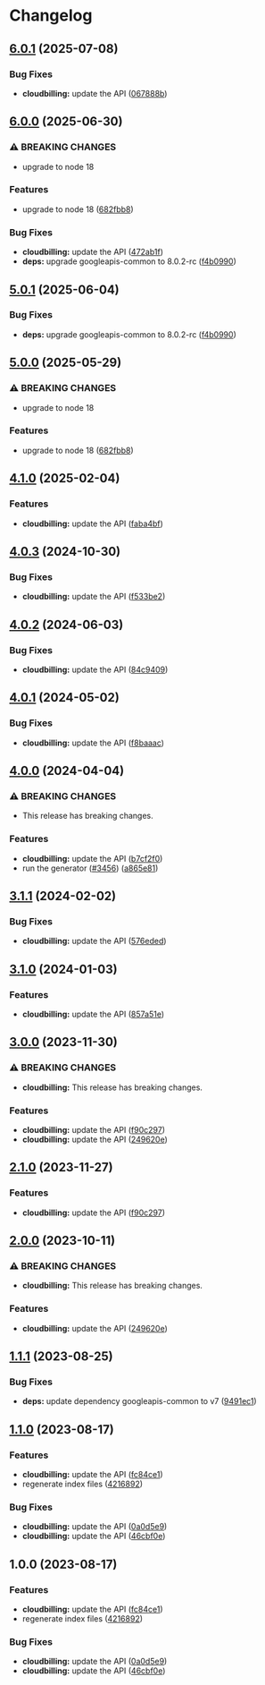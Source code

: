 # Changelog

## [6.0.1](https://github.com/googleapis/google-api-nodejs-client/compare/cloudbilling-v6.0.0...cloudbilling-v6.0.1) (2025-07-08)


### Bug Fixes

* **cloudbilling:** update the API ([067888b](https://github.com/googleapis/google-api-nodejs-client/commit/067888b2ba432e1373476634cf201aad2fcc1cd5))

## [6.0.0](https://github.com/googleapis/google-api-nodejs-client/compare/cloudbilling-v5.0.1...cloudbilling-v6.0.0) (2025-06-30)


### ⚠ BREAKING CHANGES

* upgrade to node 18

### Features

* upgrade to node 18 ([682fbb8](https://github.com/googleapis/google-api-nodejs-client/commit/682fbb869189ae92b3e9a194d37d0548af0c1f92))


### Bug Fixes

* **cloudbilling:** update the API ([472ab1f](https://github.com/googleapis/google-api-nodejs-client/commit/472ab1f13236b3f0765da480bd1f312ebd4b4e87))
* **deps:** upgrade googleapis-common to 8.0.2-rc ([f4b0990](https://github.com/googleapis/google-api-nodejs-client/commit/f4b099071040cfbcfe4a2e7d487d45ee93b369e0))

## [5.0.1](https://github.com/googleapis/google-api-nodejs-client/compare/cloudbilling-v5.0.0...cloudbilling-v5.0.1) (2025-06-04)


### Bug Fixes

* **deps:** upgrade googleapis-common to 8.0.2-rc ([f4b0990](https://github.com/googleapis/google-api-nodejs-client/commit/f4b099071040cfbcfe4a2e7d487d45ee93b369e0))

## [5.0.0](https://github.com/googleapis/google-api-nodejs-client/compare/cloudbilling-v4.1.0...cloudbilling-v5.0.0) (2025-05-29)


### ⚠ BREAKING CHANGES

* upgrade to node 18

### Features

* upgrade to node 18 ([682fbb8](https://github.com/googleapis/google-api-nodejs-client/commit/682fbb869189ae92b3e9a194d37d0548af0c1f92))

## [4.1.0](https://github.com/googleapis/google-api-nodejs-client/compare/cloudbilling-v4.0.3...cloudbilling-v4.1.0) (2025-02-04)


### Features

* **cloudbilling:** update the API ([faba4bf](https://github.com/googleapis/google-api-nodejs-client/commit/faba4bf8ab6efcafad91f0ef08c2bf24f002154f))

## [4.0.3](https://github.com/googleapis/google-api-nodejs-client/compare/cloudbilling-v4.0.2...cloudbilling-v4.0.3) (2024-10-30)


### Bug Fixes

* **cloudbilling:** update the API ([f533be2](https://github.com/googleapis/google-api-nodejs-client/commit/f533be2bafae11ff556205a58b84c79dd377ed1e))

## [4.0.2](https://github.com/googleapis/google-api-nodejs-client/compare/cloudbilling-v4.0.1...cloudbilling-v4.0.2) (2024-06-03)


### Bug Fixes

* **cloudbilling:** update the API ([84c9409](https://github.com/googleapis/google-api-nodejs-client/commit/84c9409e6600115c3c860ccb12953622dace4600))

## [4.0.1](https://github.com/googleapis/google-api-nodejs-client/compare/cloudbilling-v4.0.0...cloudbilling-v4.0.1) (2024-05-02)


### Bug Fixes

* **cloudbilling:** update the API ([f8baaac](https://github.com/googleapis/google-api-nodejs-client/commit/f8baaac306d170b837cf2eb544edae932d13ed98))

## [4.0.0](https://github.com/googleapis/google-api-nodejs-client/compare/cloudbilling-v3.1.1...cloudbilling-v4.0.0) (2024-04-04)


### ⚠ BREAKING CHANGES

* This release has breaking changes.

### Features

* **cloudbilling:** update the API ([b7cf2f0](https://github.com/googleapis/google-api-nodejs-client/commit/b7cf2f02200478f1ccf0b6e17aeb9ba73f8a30dd))
* run the generator ([#3456](https://github.com/googleapis/google-api-nodejs-client/issues/3456)) ([a865e81](https://github.com/googleapis/google-api-nodejs-client/commit/a865e81539b315d3b321650663ba0b2555b1e5a1))

## [3.1.1](https://github.com/googleapis/google-api-nodejs-client/compare/cloudbilling-v3.1.0...cloudbilling-v3.1.1) (2024-02-02)


### Bug Fixes

* **cloudbilling:** update the API ([576eded](https://github.com/googleapis/google-api-nodejs-client/commit/576ededec3fe5860e898f4fca689359986867eee))

## [3.1.0](https://github.com/googleapis/google-api-nodejs-client/compare/cloudbilling-v3.0.0...cloudbilling-v3.1.0) (2024-01-03)


### Features

* **cloudbilling:** update the API ([857a51e](https://github.com/googleapis/google-api-nodejs-client/commit/857a51e47b42f642555ff5ade0e8a39c55059e6e))

## [3.0.0](https://github.com/googleapis/google-api-nodejs-client/compare/cloudbilling-v2.1.0...cloudbilling-v3.0.0) (2023-11-30)


### ⚠ BREAKING CHANGES

* **cloudbilling:** This release has breaking changes.

### Features

* **cloudbilling:** update the API ([f90c297](https://github.com/googleapis/google-api-nodejs-client/commit/f90c297eff5855478de524999b4d01c49ad47220))
* **cloudbilling:** update the API ([249620e](https://github.com/googleapis/google-api-nodejs-client/commit/249620e149a75d571a77e623be93c74b9d1c7cf7))

## [2.1.0](https://github.com/googleapis/google-api-nodejs-client/compare/cloudbilling-v2.0.0...cloudbilling-v2.1.0) (2023-11-27)


### Features

* **cloudbilling:** update the API ([f90c297](https://github.com/googleapis/google-api-nodejs-client/commit/f90c297eff5855478de524999b4d01c49ad47220))

## [2.0.0](https://github.com/googleapis/google-api-nodejs-client/compare/cloudbilling-v1.1.1...cloudbilling-v2.0.0) (2023-10-11)


### ⚠ BREAKING CHANGES

* **cloudbilling:** This release has breaking changes.

### Features

* **cloudbilling:** update the API ([249620e](https://github.com/googleapis/google-api-nodejs-client/commit/249620e149a75d571a77e623be93c74b9d1c7cf7))

## [1.1.1](https://github.com/googleapis/google-api-nodejs-client/compare/cloudbilling-v1.1.0...cloudbilling-v1.1.1) (2023-08-25)


### Bug Fixes

* **deps:** update dependency googleapis-common to v7 ([9491ec1](https://github.com/googleapis/google-api-nodejs-client/commit/9491ec1cdc3c413e7d73edcfcd59cf5c28a7c855))

## [1.1.0](https://github.com/googleapis/google-api-nodejs-client/compare/cloudbilling-v1.0.0...cloudbilling-v1.1.0) (2023-08-17)


### Features

* **cloudbilling:** update the API ([fc84ce1](https://github.com/googleapis/google-api-nodejs-client/commit/fc84ce1d1e5701daf2f23ac1d4b2b85c9b0c3abc))
* regenerate index files ([4216892](https://github.com/googleapis/google-api-nodejs-client/commit/42168925208e087c952d1fc8267847731d05ae9f))


### Bug Fixes

* **cloudbilling:** update the API ([0a0d5e9](https://github.com/googleapis/google-api-nodejs-client/commit/0a0d5e9f35d4e18a45ac1b1b5327661e0a2b31f4))
* **cloudbilling:** update the API ([46cbf0e](https://github.com/googleapis/google-api-nodejs-client/commit/46cbf0ef919c7cfec934e0f07765ed93c0b17b9c))

## 1.0.0 (2023-08-17)


### Features

* **cloudbilling:** update the API ([fc84ce1](https://github.com/googleapis/google-api-nodejs-client/commit/fc84ce1d1e5701daf2f23ac1d4b2b85c9b0c3abc))
* regenerate index files ([4216892](https://github.com/googleapis/google-api-nodejs-client/commit/42168925208e087c952d1fc8267847731d05ae9f))


### Bug Fixes

* **cloudbilling:** update the API ([0a0d5e9](https://github.com/googleapis/google-api-nodejs-client/commit/0a0d5e9f35d4e18a45ac1b1b5327661e0a2b31f4))
* **cloudbilling:** update the API ([46cbf0e](https://github.com/googleapis/google-api-nodejs-client/commit/46cbf0ef919c7cfec934e0f07765ed93c0b17b9c))
